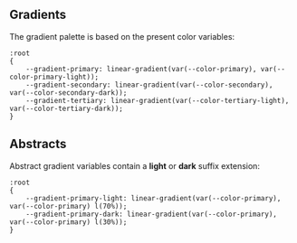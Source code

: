 Gradients
---------

The gradient palette is based on the present color variables:

```
:root
{
	--gradient-primary: linear-gradient(var(--color-primary), var(--color-primary-light));
	--gradient-secondary: linear-gradient(var(--color-secondary), var(--color-secondary-dark));
	--gradient-tertiary: linear-gradient(var(--color-tertiary-light), var(--color-tertiary-dark));
}
```


Abstracts
---------

Abstract gradient variables contain a **light** or **dark** suffix extension:

```
:root
{
	--gradient-primary-light: linear-gradient(var(--color-primary), var(--color-primary) l(70%));
	--gradient-primary-dark: linear-gradient(var(--color-primary), var(--color-primary) l(30%));
}
```